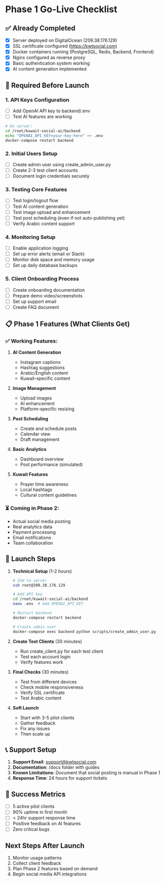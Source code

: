 # Phase 1 Go-Live Checklist

## ✅ Already Completed
- [x] Server deployed on DigitalOcean (209.38.176.129)
- [x] SSL certificate configured (https://kwtsocial.com)
- [x] Docker containers running (PostgreSQL, Redis, Backend, Frontend)
- [x] Nginx configured as reverse proxy
- [x] Basic authentication system working
- [x] AI content generation implemented

## 🔧 Required Before Launch

### 1. **API Keys Configuration**
- [ ] Add OpenAI API key to backend/.env
- [ ] Test AI features are working
```bash
# On server:
cd /root/kuwait-social-ai/backend
echo "OPENAI_API_KEY=your-key-here" >> .env
docker-compose restart backend
```

### 2. **Initial Users Setup**
- [ ] Create admin user using create_admin_user.py
- [ ] Create 2-3 test client accounts
- [ ] Document login credentials securely

### 3. **Testing Core Features**
- [ ] Test login/logout flow
- [ ] Test AI content generation
- [ ] Test image upload and enhancement
- [ ] Test post scheduling (even if not auto-publishing yet)
- [ ] Verify Arabic content support

### 4. **Monitoring Setup**
- [ ] Enable application logging
- [ ] Set up error alerts (email or Slack)
- [ ] Monitor disk space and memory usage
- [ ] Set up daily database backups

### 5. **Client Onboarding Process**
- [ ] Create onboarding documentation
- [ ] Prepare demo video/screenshots
- [ ] Set up support email
- [ ] Create FAQ document

## 📋 Phase 1 Features (What Clients Get)

### ✅ Working Features:
1. **AI Content Generation**
   - Instagram captions
   - Hashtag suggestions
   - Arabic/English content
   - Kuwait-specific content

2. **Image Management**
   - Upload images
   - AI enhancement
   - Platform-specific resizing

3. **Post Scheduling**
   - Create and schedule posts
   - Calendar view
   - Draft management

4. **Basic Analytics**
   - Dashboard overview
   - Post performance (simulated)

5. **Kuwait Features**
   - Prayer time awareness
   - Local hashtags
   - Cultural content guidelines

### ⏳ Coming in Phase 2:
- Actual social media posting
- Real analytics data
- Payment processing
- Email notifications
- Team collaboration

## 🚀 Launch Steps

1. **Technical Setup** (1-2 hours)
   ```bash
   # SSH to server
   ssh root@209.38.176.129
   
   # Add API key
   cd /root/kuwait-social-ai/backend
   nano .env  # Add OPENAI_API_KEY
   
   # Restart backend
   docker-compose restart backend
   
   # Create admin user
   docker-compose exec backend python scripts/create_admin_user.py
   ```

2. **Create Test Clients** (30 minutes)
   - Run create_client.py for each test client
   - Test each account login
   - Verify features work

3. **Final Checks** (30 minutes)
   - Test from different devices
   - Check mobile responsiveness
   - Verify SSL certificate
   - Test Arabic content

4. **Soft Launch**
   - Start with 3-5 pilot clients
   - Gather feedback
   - Fix any issues
   - Then scale up

## 📞 Support Setup

1. **Support Email**: support@kwtsocial.com
2. **Documentation**: /docs folder with guides
3. **Known Limitations**: Document that social posting is manual in Phase 1
4. **Response Time**: 24 hours for support tickets

## 🎯 Success Metrics

- [ ] 5 active pilot clients
- [ ] 90% uptime in first month
- [ ] < 24hr support response time
- [ ] Positive feedback on AI features
- [ ] Zero critical bugs

## Next Steps After Launch

1. Monitor usage patterns
2. Collect client feedback
3. Plan Phase 2 features based on demand
4. Begin social media API integrations